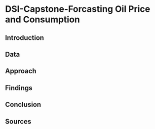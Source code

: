 # DSI-Capstone-Forcasting Oil Price and Consumption 

## Introduction 

## Data
## Approach
## Findings
## Conclusion 
## Sources 
